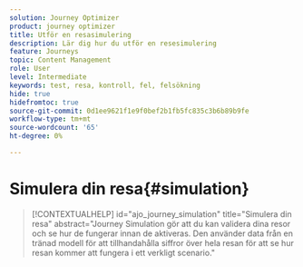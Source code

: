 ```yaml
---
solution: Journey Optimizer
product: journey optimizer
title: Utför en resasimulering
description: Lär dig hur du utför en resesimulering
feature: Journeys
topic: Content Management
role: User
level: Intermediate
keywords: test, resa, kontroll, fel, felsökning
hide: true
hidefromtoc: true
source-git-commit: 0d1ee9621f1e9f0bef2b1fb5fc835c3b6b89b9fe
workflow-type: tm+mt
source-wordcount: '65'
ht-degree: 0%

---
```


# Simulera din resa{#simulation}

>[!CONTEXTUALHELP]
>id="ajo_journey_simulation"
>title="Simulera din resa"
>abstract="Journey Simulation gör att du kan validera dina resor och se hur de fungerar innan de aktiveras. Den använder data från en tränad modell för att tillhandahålla siffror över hela resan för att se hur resan kommer att fungera i ett verkligt scenario."

